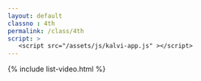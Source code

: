 ```yaml
---
layout: default
classno : 4th
permalink: /class/4th
script: >
   <script src="/assets/js/kalvi-app.js" ></script>
---
```


{% include list-video.html %}
